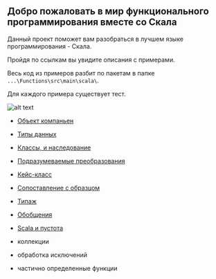## Добро пожаловать в мир функционального программирования вместе со Скала

Данный проект поможет вам разобраться в лучшем языке программирования - Скала.

Пройдя по ссылкам вы увидите описания с примерами. 

Весь код из примеров разбит по пакетам в папке `...\Functions\src\main\scala\`.
 
Для каждого примера существует тест.

![alt text](http://www.scala-lang.org/resources/img/scalasphere.png "SCALA")


* [Объект компаньен](https://github.com/steklopod/Functions/blob/master/src/main/resources/readmes/companion.md)

* [Типы данных](https://github.com/steklopod/Functions/blob/master/src/main/resources/readmes/Scala_data_types.md)

* [Классы, и наследование](https://github.com/steklopod/Functions/blob/master/src/main/resources/readmes/classes.md)

* [Подразумеваемые преобразования](https://github.com/steklopod/Functions/blob/master/src/main/resources/readmes/implicit.md.md)

* [Кейс-класс](https://github.com/steklopod/Functions/blob/master/src/main/resources/readmes/case_class.md)

* [Сопоставление с образцом](https://github.com/steklopod/Functions/blob/master/src/main/resources/readmes/pattern_matching.md) 

* [Типаж](https://github.com/steklopod/Functions/blob/master/src/main/resources/readmes/traits.md)

* [Обобщения](https://github.com/steklopod/Functions/blob/master/src/main/resources/readmes/genericity.md)

* [Scala и пустота](https://github.com/steklopod/Functions/blob/master/src/main/resources/readmes/unit_nothing_null.md)

* коллекции

* обработка исключений

* частично определенные функции





